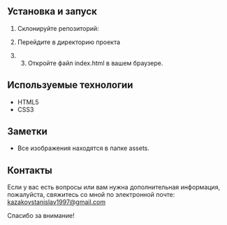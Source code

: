 ## Установка и запуск
1. Склонируйте репозиторий:

2. Перейдите в директорию проекта

3. 3. Откройте файл index.html в вашем браузере.

## Используемые технологии
- HTML5
- CSS3

## Заметки
- Все изображения находятся в папке assets.

## Контакты
Если у вас есть вопросы или вам нужна дополнительная информация, пожалуйста, свяжитесь со мной по электронной почте: kazakovstanislav1997@gmail.com

Спасибо за внимание!
